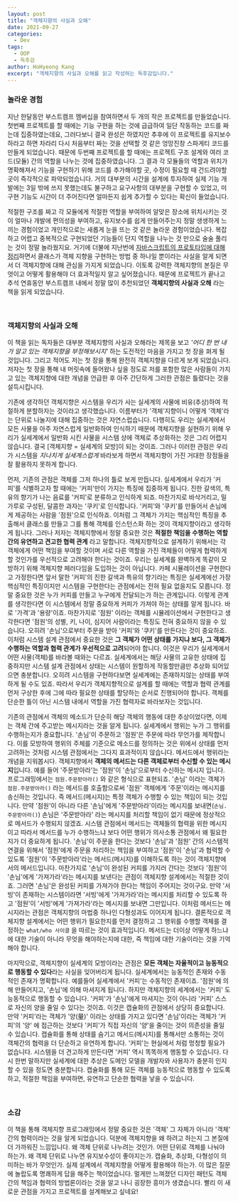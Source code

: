 ```yaml
---
layout: post
title: "객체지향의 사실과 오해"
date: 2021-09-27
categories:
  - Dev
tags:
  - OOP
  - 독후감
author: HoHyeong Kang
excerpt: "객체지향의 사실과 오해를 읽고 작성하는 독후감입니다."
---
```






### 놀라운 경험

지난 한달동안 부스트캠프 멤버십을 참여하면서 두 개의 작은 프로젝트를 만들었습니다. 첫번째 프로젝트를 할 때에는 기능 구현을 하는 것에 급급하여 일단 작동하는 코드를 짜는데 집중하였는데요, 그러다보니 결국 완성은 하였지만 추후에 이 프로젝트를 유지보수하라고 하면 차라리 다시 처음부터 짜는 것을 선택할 것 같은 엉망진창 스파게티 코드를 만들게 되었습니다. 때문에 두번째 프로젝트를 할 때에는 프로젝트 구조 설계와 여러 코드(모듈) 간의 역할을 나누는 것에 집중하였습니다. 그 결과 각 모듈들의 역할과 위치가 명확해져서 기능을 구현하기 위해 코드를 추가해야할 곳, 수정이 필요할 때 건드려야할 곳이 즉각적으로 파악되었습니다. 거의 대부분의 시간을 설계에 투자하여 실제 기능 개발에는 3일 밖에 쓰지 못했는데도 불구하고 요구사항의 대부분을 구현할 수 있었고, 미구현 기능도 시간이 더 주어진다면 얼마든지 쉽게 추가할 수 있다는 확신이 들었습니다. 

적절한 구조를 짜고 각 모듈에게 적절한 역할을 부여하여 알맞은 장소에 위치시키는 것이 얼마나 개발에 편의성을 부여하고, 유지보수를 쉽게 만들어주는지 정말 생생하게 느끼는 경험이었고 개인적으로는 새롭게 눈을 뜨는 것 같은 놀라운 경험이었습니다. 복잡하고 어렵고 중복적으로 구현되었던 기능들이 단지 역할을 나누는 것 만으로 술술 풀리는 것이 정말 놀라웠지요. 거기에 더불에 지난번에 [자바스크립트의 프로토타입에 대해 정리](https://kanghohyeong.github.io/javascript/js-protytype/)하면서 클래스가 객체 지향을 구현하는 방법 중 하나일 뿐이라는 사실을 알게 되면서 더 객체지향에 대해 관심을 가지게 되었습니다. 이토록 강력한 객체지향의 본질은 무엇이고 어떻게 활용해야 더 효과적일지 알고 싶어졌습니다. 때문에 프로젝트가 끝나고 추석 연휴동안 부스트캠프 내에서 정말 많이 추천되었던 **객체지향의 사실과 오해** 라는 책을 읽게 되었습니다.

​    

### 객체지향의 사실과 오해

이 책을 읽는 독자들은 대부분 객체지향의 사실과 오해라는 제목을 보고 *'어디 한 번 내가 알고 있는 객체지향을 부정해보시지'* 하는 도전적인 마음을 가지고 첫 장을 펴게 될 것입니다. 그리고 적어도 저는 첫 장을 통해 완전히 객체지향을 다르게 보게 되었습니다. 저자는 첫 장을 통해 내 머릿속에 들어왔나 싶을 정도로 저를 포함한 많은 사람들이 가지고 있는 객체지향에 대한 개념을 언급한 후 아주 간단하게 그러한 관점은 틀렸다는 것을 설득시킵니다. 

기존에 생각하던 객체지향은 시스템을 우리가 사는 실세계의 사물에 비유(추상)하여 적절하게 분할하자는 것이라고 생각했습니다. 이름부터가 '객체'지향이니 어떻게 '객체'라는 단위로 나눌지에 대해 집중하는 것은 자연스럽습니다. 다행히도 우리는 실세계에서 모든 사물을 아주 자연스럽게 일반화하여 인식하기 때문에 객체지향을 실현하기 위해 우리가 실세계에서 일반화 시킨 사물을 시스템 상에 객체로 추상화하는 것은 그리 어렵지 않습니다. 결국 [객체지향 = 실세계의 모방]이 되는 것이죠. 그러나 이러한 관점은 우리가 시스템을 *지나치게 실세계스럽게* 바라보게 하면서 객체지향이 가진 거대한 장점들을 잘 활용하지 못하게 합니다. 

먼저, 기존의 관점은 객체를 그저 하나의 틀로 보게 만듭니다. 실세계에서 우리가 '커피'를 식별하고자 할 때에는 '커피'만이 가지는 특징에 집중하게 됩니다. 진한 갈색의, 특유의 향기가 나는 음료를 '커피'로 분류하고 인식하게 되죠. 마찬가지로 바삭거리고, 밀가루로 구성된, 달콤한 과자는 '쿠키'로 인식합니다. '커피'와 '쿠키'를 만들어서 손님에게 제공하는 사람을 '점원'으로 인식하죠. 이처럼 그 객체가 가지는 핵심적인 특징을 추출해서 클래스를 만들고 그를 통해 객체를 인스턴스화 하는 것이 객체지향이라고 생각하게 됩니다. 그러나 저자는 객체지향에서 정말 중요한 것은 **적절한 책임을 수행하는 역할 간의 유연하고 견고한 협력 관계** 라고 말합니다. 객체지향적으로 설계하기 위해서는 각 객체에게 어떤 책임을 부여할 것이며 서로 다른 역할을 가진 객체들이 어떻게 협력하게 할 것인가를 우선적으로 고려해야 한다는 것이죠. 우리는 실세계를 완벽하게 똑같이 모방하기 위해 객체지향 페러다임을 도입하는 것이 아닙니다. 카페 시뮬레이션을 구현한다고 가정한다면 앞서 말한 '커피'의 진한 갈색과 특유의 향기라는 특징은 실세계에선 가장 핵심적인 특징이지만 시스템을 구현한다는 관점에서는 전혀 필요 없을지도 모릅니다. 정말 중요한 것은 누가 커피를 만들고 누구에게 전달되는가 하는 관계입니다. 이렇게 관계를 생각한다면 이 시스템에서 정말 중요하게 커피가 가져야 하는 상태를 알게 됩니다. 바로 '가격'과 '용량'이죠. 마찬가지로 '점원' 이라는 객체를 시뮬레이션에서 구현한다고 생각한다면 '점원'의 성별, 키, 나이, 심지어 사람이라는 특징도 전혀 중요하지 않을 수 있습니다. 오히려 '손님'으로부터 주문을 받아 '커피'와 '쿠키'를 만든다는 것이 중요하죠. 이처럼 시스템 설계 관점에서 중요한 것은 **그 객체가 어떤 상태를 가지냐 보다, 그 객체가 수행하는 역할과 협력 관계가 우선적으로 고려**되어야 합니다. 이것은 우리가 실세계에서 어떤 사물(객체)를 바라볼 때와는 다르죠. 실세계에서는 해당 사물의 고유한 상태에 집중하지만 시스템 설계 관점에서 상태는 시스템이 원할하게 작동할만큼만 추상화 되어있으면 충분합니다. 오히려 시스템을 구현하다보면 실세계에는 존재하지않는 상태를 부여하게 될 수도 있죠. 따라서 우리가 객체지향적으로 설계를 할 때에는 역할과 협력 관계를 먼저 구상한 후에 그에 따라 필요한 상태를 할당하는 순서로 진행되어야 합니다. 객체를 단순한 틀이 아닌 시스템 내에서 역할을 가진 협력자로 바라보자는 것입니다.

기존의 관점에서 객체의 메소드가 단순히 해당 객체의 행동에 대한 추상이었다면, 이제는 객체 간에 주고받는 메시지라는 것을 알게 됩니다. 실세계에서 행위는 누가 그 행위를 수행하는지가 중요합니다. '손님'이 주문하고 '점원'은 주문에 따라 무언가를 제작합니다. 이를 모방하여 행위의 주체를 기준으로 메소드를 정의하는 것은 위에서 상태를 먼저 고려하는 것처럼 시스템 관점에서는 그다지 효과적이지 않습니다. 메서드에서 행위라는 개념을 지워봅시다. 객체지향에서 **객체의 메서드는 다른 객체로부터 수신할 수 있는 메시지**입니다. 예를 들어 '주문받아라'는 '점원'이 '손님'으로부터 수신하는 메시지 입니다. 프로그래밍에서는 `점원.주문받아라()` 와 같은 형식으로 표현되죠. '손님' 이라는 객체가 `점원.주문받아라()` 라는 메서드를 호출함으로써 '점원' 객체에게 '주문'이라는 메시지를 송신하는 것입니다. 즉 메서드(메시지)는 특정 객체가 수행할 수 있는 책임이 되는 것입니다. 만약 '점원'이 아니라 다른 '손님'에게 '주문받아라'이라는 메시지를 보내면(`손님.주문받아라()`) 손님은 '주문받아라' 라는 메시지를 처리할 책임이 없기 때문에 정상적으로 메서드가 수행되지 않겠죠. 시스템 관점에서 메서드는 객체들의 협력을 위한 메시지이고 따라서 메서드를 누가 수행하느냐 보다 어떤 행위가 의사소통 관점에서 왜 필요한지가 더 중요하게 됩니다. '손님'이 주문을 한다는 것보다 '손님'과 '점원' 간의 시스템적 연결을 위해서 '점원'에게 주문을 처리하는 책임을 부여하고 '점원'이 '손님'과 협력할 수 있도록 '점원'이 '주문받아라'라는 메서드(메시지)를 이해하도록 하는 것이 객체지향에서의 메서드입니다. 마찬가지로 '손님'이 완성된 커피를 가지러 간다는 것보다 '점원'이 '손님'에게 '가져가라'라는 메시지를 보낸다는 관점이 객체지향 설계에서는 적절한 것이죠. 그러면 '손님'은 완성된 커피를 가져가야 한다는 책임이 주어지는 것이구요. 만약 '서빙'이 존재하는 시스템이라면 '서빙'에게 '가져가라'라는 메시지를 처리할 수 있도록 하고 '점원'이 '서빙'에게 '가져가라'라는 메시지를 보내면 그만입니다. 이처럼 메서드는 메시지라는 관점은 객체지향의 마법중 하나인 다형성과도 이어지게 됩니다. 결론적으로 객체지향 설계에서는 어떤 행위가 필요한지를 먼저 결정하고 그 행위를 수행할 객체를 결정하는 `what/who 사이클` 을 따르는 것이 효과적입니다. 메서드는 더이상 어떻게 하느냐에 대한 기술이 아니라 무엇을 해야하는지에 대한, 즉 책임에 대한 기술이라는 것을 기억해야 합니다.

마지막으로, 객체지향이 실세계의 모방이라는 관점은 **모든 객체는 자율적이고 능동적으로 행동할 수 있다**라는 사실을 잊어버리게 됩니다. 실세계에서는 능동적인 존재와 수동적인 존재가 명확합니다. 예를들어 실세계에서 '커피'는 수동적인 존재이죠. '점원'에 의해 만들어지고, '손님'에 의해 마셔지게 됩니다. 하지만 객체지향의 세계에서는 '커피' 도 능동적으로 행동할 수 있습니다. '커피'가 '손님'에게 마셔지는 것이 아니라 '커피' 스스로 자신의 양을 줄일 수 있다는 것이죠. 이것은 캡슐화의 관점에서 상당히 중요합니다. 만약 '커피'라는 객체가 '양(量)' 이라는 상태를 가지고 있다면 '손님'이라는 객체가 '커피'의 '양' 에 접근하는 것보다 '커피'가 직접 자신의 '양'을 줄이는 것이 의존성을 줄일 수 있습니다. 캡슐화를 통해 상태를 숨기고 메서드(메시지)를 통해서만 소통하는 것이 객체간의 협력을 더 단순하고 유연하게 합니다. '커피'는 현실에서 처럼 멍청할 필요가 없습니다. 시스템을 더 견고하게 만든다면 '커피' 역시 똑똑하게 행동할 수 있습니다. 다시 한번 말하지만 실세계에 대한 추상은 도메인 모델을 개발자와 사용자가 충분히 인지할 수 있을 정도면 충분합니다. 캡슐화를 통해 모든 객체를 능동적으로 행동할 수 있도록 하고, 적절한 책임을 부여하면, 유연하고 단순한 협력을 낳을 수 있습니다. 

​    

### 소감

이 책을 통해 객체지향 프로그래밍에서 정말 중요한 것은 '객체' 그 자체가 아니라 '객체' 간의 협력이라는 것을 알게 되었습니다. 덕분에 객체지향을 왜 하려고 하는지 그 본질에 더 가까워진 느낌입니다. 왜 객체 단위로 나누려는 것인가. 어떤 단위로 객체를 나눠야 하는가. 왜 객체 단위로 나누면 유지보수성이 좋아지는가. 캡슐화, 추상화, 다형성이 의미하는 바가 무엇인가. 실제 설계에서 객체지향을 어떻게 활용해야 하는가. 이 많은 질문에 놀랍도록 명쾌하게 답을 해주는 책이었습니다. 멀게만 느껴졌던 디자인 패턴도 객체간의 책임과 협력의 방법론이라는 것을 알고 나니 굉장한 흥미가 생겼습니다. 빨리 이 새로운 관점을 가지고 프로젝트를 설계해보고 싶네요!